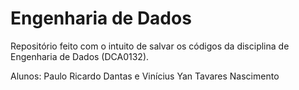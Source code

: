 # Engenharia de Dados
Repositório feito com o intuito de salvar os códigos da disciplina de Engenharia de Dados (DCA0132).

Alunos: Paulo Ricardo Dantas e Vinícius Yan Tavares Nascimento